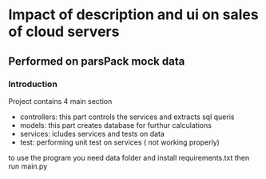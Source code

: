 # Impact of description and ui on sales of cloud servers
## Performed on parsPack mock data

### Introduction
Project contains 4 main section
* controllers: this part controls the services and extracts sql queris
* models: this part creates database for furthur calculations
* services: icludes services and tests on data
* test: performing unit test on services ( not working properly)

to use the program you need data folder and install requirements.txt then run main.py

